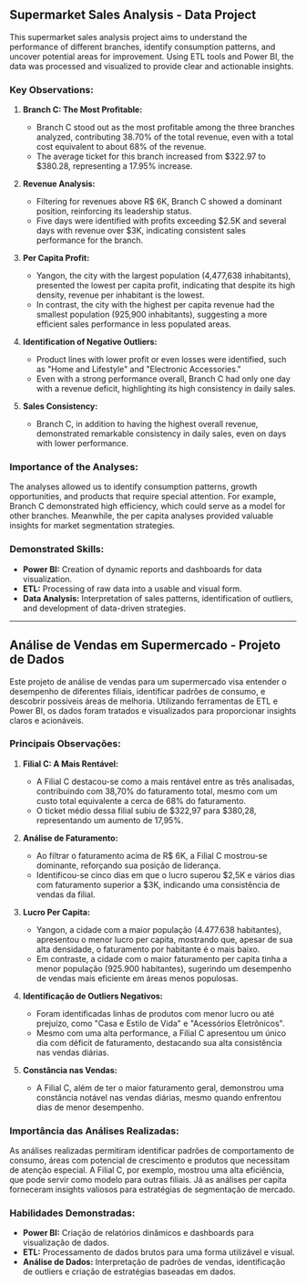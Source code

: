 ## **Supermarket Sales Analysis - Data Project**

This supermarket sales analysis project aims to understand the performance of different branches, identify consumption patterns, and uncover potential areas for improvement. Using ETL tools and Power BI, the data was processed and visualized to provide clear and actionable insights.

### **Key Observations:**

1. **Branch C: The Most Profitable:**
   - Branch C stood out as the most profitable among the three branches analyzed, contributing 38.70% of the total revenue, even with a total cost equivalent to about 68% of the revenue.
   - The average ticket for this branch increased from $322.97 to $380.28, representing a 17.95% increase.

2. **Revenue Analysis:**
   - Filtering for revenues above R$ 6K, Branch C showed a dominant position, reinforcing its leadership status.
   - Five days were identified with profits exceeding $2.5K and several days with revenue over $3K, indicating consistent sales performance for the branch.

3. **Per Capita Profit:**
   - Yangon, the city with the largest population (4,477,638 inhabitants), presented the lowest per capita profit, indicating that despite its high density, revenue per inhabitant is the lowest.
   - In contrast, the city with the highest per capita revenue had the smallest population (925,900 inhabitants), suggesting a more efficient sales performance in less populated areas.

4. **Identification of Negative Outliers:**
   - Product lines with lower profit or even losses were identified, such as "Home and Lifestyle" and "Electronic Accessories."
   - Even with a strong performance overall, Branch C had only one day with a revenue deficit, highlighting its high consistency in daily sales.

5. **Sales Consistency:**
   - Branch C, in addition to having the highest overall revenue, demonstrated remarkable consistency in daily sales, even on days with lower performance.

### **Importance of the Analyses:**

The analyses allowed us to identify consumption patterns, growth opportunities, and products that require special attention. For example, Branch C demonstrated high efficiency, which could serve as a model for other branches. Meanwhile, the per capita analyses provided valuable insights for market segmentation strategies.

### **Demonstrated Skills:**
- **Power BI:** Creation of dynamic reports and dashboards for data visualization.
- **ETL:** Processing of raw data into a usable and visual form.
- **Data Analysis:** Interpretation of sales patterns, identification of outliers, and development of data-driven strategies.

---

## **Análise de Vendas em Supermercado - Projeto de Dados**

Este projeto de análise de vendas para um supermercado visa entender o desempenho de diferentes filiais, identificar padrões de consumo, e descobrir possíveis áreas de melhoria. Utilizando ferramentas de ETL e Power BI, os dados foram tratados e visualizados para proporcionar insights claros e acionáveis.

### **Principais Observações:**

1. **Filial C: A Mais Rentável:**
   - A Filial C destacou-se como a mais rentável entre as três analisadas, contribuindo com 38,70% do faturamento total, mesmo com um custo total equivalente a cerca de 68% do faturamento. 
   - O ticket médio dessa filial subiu de $322,97 para $380,28, representando um aumento de 17,95%.

2. **Análise de Faturamento:**
   - Ao filtrar o faturamento acima de R$ 6K, a Filial C mostrou-se dominante, reforçando sua posição de liderança.
   - Identificou-se cinco dias em que o lucro superou $2,5K e vários dias com faturamento superior a $3K, indicando uma consistência de vendas da filial.

3. **Lucro Per Capita:**
   - Yangon, a cidade com a maior população (4.477.638 habitantes), apresentou o menor lucro per capita, mostrando que, apesar de sua alta densidade, o faturamento por habitante é o mais baixo.
   - Em contraste, a cidade com o maior faturamento per capita tinha a menor população (925.900 habitantes), sugerindo um desempenho de vendas mais eficiente em áreas menos populosas.

4. **Identificação de Outliers Negativos:**
   - Foram identificadas linhas de produtos com menor lucro ou até prejuízo, como "Casa e Estilo de Vida" e "Acessórios Eletrônicos".
   - Mesmo com uma alta performance, a Filial C apresentou um único dia com déficit de faturamento, destacando sua alta consistência nas vendas diárias.

5. **Constância nas Vendas:**
   - A Filial C, além de ter o maior faturamento geral, demonstrou uma constância notável nas vendas diárias, mesmo quando enfrentou dias de menor desempenho.

### **Importância das Análises Realizadas:**

As análises realizadas permitiram identificar padrões de comportamento de consumo, áreas com potencial de crescimento e produtos que necessitam de atenção especial. A Filial C, por exemplo, mostrou uma alta eficiência, que pode servir como modelo para outras filiais. Já as análises per capita forneceram insights valiosos para estratégias de segmentação de mercado.

### **Habilidades Demonstradas:**
- **Power BI:** Criação de relatórios dinâmicos e dashboards para visualização de dados.
- **ETL:** Processamento de dados brutos para uma forma utilizável e visual.
- **Análise de Dados:** Interpretação de padrões de vendas, identificação de outliers e criação de estratégias baseadas em dados.
